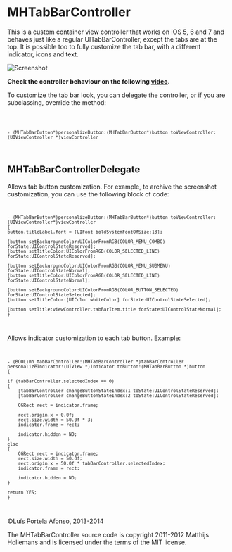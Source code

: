 MHTabBarController
==================

This is a custom container view controller that works on iOS 5, 6 and 7 and behaves just like a regular UITabBarController, except the tabs are at the top. It is possible too to fully customize the tab bar, with a different indicator, icons and text.

![Screenshot](https://raw2.github.com/meligaletiko/MHTabBarController/eeb5954467958fbcd5eebe4e1e320ec1ed41a101/ss_multipletabs.png)

<b>Check the controller behaviour on the following [video](http://youtu.be/jA6YD3ctNdA).</b>


<p>To customize the tab bar look, you can delegate the controller, or if you are subclassing, override the method:</p>
<code>

	- (MHTabBarButton*)personalizeButton:(MHTabBarButton*)button toViewController:(UIViewController *)viewController
	
</code>

## MHTabBarControllerDelegate

Allows tab button customization. For example, to archive the screenshot customization, you can use the following block of code:
<code>
	
	- (MHTabBarButton*)personalizeButton:(MHTabBarButton*)button toViewController:(UIViewController*)viewController
	{
	button.titleLabel.font = [UIFont boldSystemFontOfSize:18];
	
	[button setBackgroundColor:UIColorFromRGB(COLOR_MENU_COMBO) forState:UIControlStateReserved];
	[button setTitleColor:UIColorFromRGB(COLOR_SELECTED_LINE) forState:UIControlStateReserved];
	
	[button setBackgroundColor:UIColorFromRGB(COLOR_MENU_SUBMENU) forState:UIControlStateNormal];
	[button setTitleColor:UIColorFromRGB(COLOR_SELECTED_LINE) forState:UIControlStateNormal];
	
	[button setBackgroundColor:UIColorFromRGB(COLOR_BUTTON_SELECTED) forState:UIControlStateSelected];
	[button setTitleColor:[UIColor whiteColor] forState:UIControlStateSelected];
	
	[button setTitle:viewController.tabBarItem.title forState:UIControlStateNormal];
	}
	
</code>

Allows indicator customization to each tab button. Example:
<code>

	- (BOOL)mh_tabBarController:(MHTabBarController *)tabBarController personalizeIndicator:(UIView *)indicator toButton:(MHTabBarButton *)button
	{

	if (tabBarController.selectedIndex == 0)
	{
		[tabBarController changeButtonStateIndex:1 toState:UIControlStateReserved];
		[tabBarController changeButtonStateIndex:2 toState:UIControlStateReserved];
		
		CGRect rect = indicator.frame;
		
		rect.origin.x = 0.0f;
		rect.size.width = 50.0f * 3;
		indicator.frame = rect;
		
		indicator.hidden = NO;
	}
	else
	{
		CGRect rect = indicator.frame;
		rect.size.width = 50.0f;
		rect.origin.x = 50.0f * tabBarController.selectedIndex;
		indicator.frame = rect;
		
		indicator.hidden = NO;
	}
	
	return YES;
	}

</code>


&copy;Luís Portela Afonso, 2013-2014

The MHTabBarController source code is copyright 2011-2012 Matthijs Hollemans and is licensed under the terms of the MIT license.
